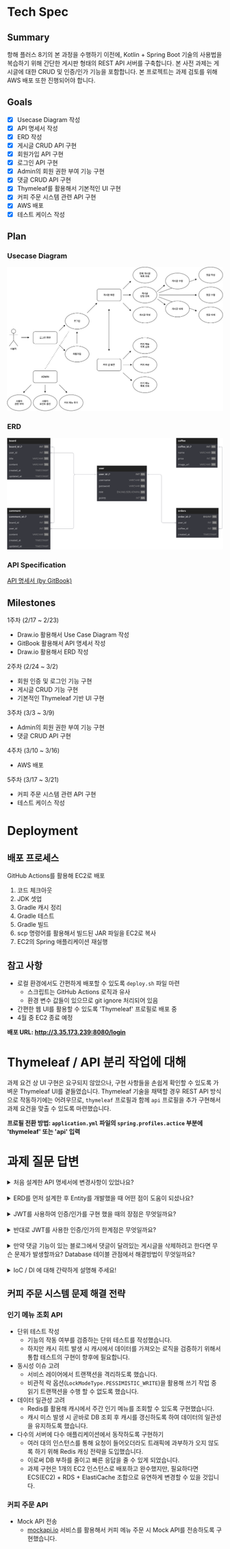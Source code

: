 # Tech Spec

## Summary

항해 플러스 8기의 본 과정을 수행하기 이전에, Kotlin + Spring Boot 기술의 사용법을 복습하기 위해 간단한 게시판 형태의 REST API 서버를 구축합니다. 본 사전 과제는 게시글에 대한 CRUD 및 인증/인가 기능을 포함합니다. 본 프로젝트는 과제 검토를 위해 AWS 배포 또한 진행되어야 합니다.

## Goals

- [x] Usecase Diagram 작성
- [x] API 명세서 작성
- [x] ERD 작성
- [x] 게시글 CRUD API 구현
- [x] 회원가입 API 구현
- [x] 로그인 API 구현
- [x] Admin의 회원 권한 부여 기능 구현
- [x] 댓글 CRUD API 구현
- [x] Thymeleaf를 활용해서 기본적인 UI 구현
- [x] 커피 주문 시스템 관련 API 구현
- [x] AWS 배포
- [x] 테스트 케이스 작성

## Plan

### Usecase Diagram

<img src="docs/usecase.drawio.svg">

### ERD

<img src="docs/erd.dbdiagramio.svg">

### API Specification

<a href="https://nmin1124.gitbook.io/pre-voyage" target="_blank">API 명세서 (by GitBook)</a>

## Milestones

1주차 (2/17 ~ 2/23)

- Draw.io 활용해서 Use Case Diagram 작성
- GitBook 활용해서 API 명세서 작성
- Draw.io 활용해서 ERD 작성

2주차 (2/24 ~ 3/2)

- 회원 인증 및 로그인 기능 구현
- 게시글 CRUD 기능 구현
- 기본적인 Thymeleaf 기반 UI 구현

3주차 (3/3 ~ 3/9)

- Admin의 회원 권한 부여 기능 구현
- 댓글 CRUD API 구현

4주차 (3/10 ~ 3/16)

- AWS 배포

5주차 (3/17 ~ 3/21)

- 커피 주문 시스템 관련 API 구현
- 테스트 케이스 작성

# Deployment

## 배포 프로세스

GitHub Actions를 활용해 EC2로 배포

1. 코드 체크아웃
2. JDK 셋업
3. Gradle 캐시 정리
4. Gradle 테스트
5. Gradle 빌드
6. scp 명령어를 활용해서 빌드된 JAR 파일을 EC2로 복사
7. EC2의 Spring 애플리케이션 재실행

## 참고 사항

- 로컬 환경에서도 간편하게 배포할 수 있도록 `deploy.sh` 파일 마련
  - 스크립트는 GitHub Actions 로직과 유사
  - 환경 변수 값들이 있으므로 git ignore 처리되어 있음
- 간편한 웹 UI를 활용할 수 있도록 'Thymeleaf' 프로필로 배포 중
- 4월 중 EC2 종료 예정

**배포 URL: http://3.35.173.239:8080/login**

# Thymeleaf / API 분리 작업에 대해

과제 요건 상 UI 구현은 요구되지 않았으나,
구현 사항들을 손쉽게 확인할 수 있도록 가벼운 Thymeleaf UI를 곁들였습니다.
Thymeleaf 기술을 채택할 경우 REST API 방식으로 작동하기에는 어려우므로,
`thymeleaf` 프로필과 함께 `api` 프로필을 추가 구현해서 과제 요건을 맞출 수 있도록 마련했습니다.

**프로필 전환 방법: `application.yml` 파일의 `spring.profiles.actice` 부분에 'thymeleaf' 또는 'api' 입력**

# 과제 질문 답변

<details>
	<summary>처음 설계한 API 명세서에 변경사항이 있었나요?</summary>
	<div markdown="1">
		공통 에러 메시지를 구현하거나, 공통 응답 객체를 정의할 때 자잘하게 변경된 부분들이 있었습니다.
		그런데 API 명세서를 미리 적어두었기에 오히려 API를 빠르고 마음 편하게 개발했다는 느낌이 듭니다.
	</div>
</details>

<br/>

<details>
	<summary>ERD를 먼저 설계한 후 Entity를 개발했을 때 어떤 점이 도움이 되셨나요?</summary>
	<div markdown="1">
		관계도가 명확하게 그려져 있으니 헷갈리거나 실수할 일 없이 빠르게 Entity를 개발할 수 있었습니다.
	</div>
</details>

<br/>

<details>
	<summary>JWT를 사용하여 인증/인가를 구현 했을 때의 장점은 무엇일까요?</summary>
	<div markdown="1">
		JWT는 대중적으로 많이 활용되는 기술이므로 각 언어별 구현 방안들을 손쉽게 찾아볼 수 있고,
		이에 따라 간편하고 신속하게 인증/인가 기능을 구현할 수 있습니다.
	</div>
</details>

<br/>

<details>
	<summary>반대로 JWT를 사용한 인증/인가의 한계점은 무엇일까요?</summary>
	<div markdown="1">
		JWT는 stateless로 별도의 저장소 없이도 용이하게 활용할 수 있다는 장점도 있지만,
		토큰이 탈취당할 경우 디코딩이 쉽기 때문에 민감한 정보가 유출될 수 있다는 단점이 있습니다.
		그러므로 세션, 쿠키, 캐시 등 다양한 인증 정보 저장 방식들에 대해서도 잘 알아두고 구현 방안을 마련해두는 것이 좋습니다.
	</div>
</details>

<br/>

<details>
	<summary>만약 댓글 기능이 있는 블로그에서 댓글이 달려있는 게시글을 삭제하려고 한다면 무슨 문제가 발생할까요? Database 테이블 관점에서 해결방법이 무엇일까요?</summary>
	<div markdown="1">
		부모 엔티티와 자식 엔티티 간의 Cascade를 적절하게 설정해두는 것이 중요합니다. 제 과제 구현 사항에서는 게시글이라는 부모 엔티티에 속한 댓글이라는 자식 엔티티는 모두 삭제되도록 구현했습니다.
		일반적인 일대다의 관계이기 때문에 이렇게 구현했지만,
		만약 다대다의 관계라면 부모 엔티티를 삭제할 때 관계성만 제거하는 식으로 신중하게 영속성을 관리해야 합니다.
	</div>
</details>

<br/>

<details>
	<summary>IoC / DI 에 대해 간략하게 설명해 주세요!</summary>
	<div markdown="1">
		Inversion of Control은 개발자가 비즈니스 로직 구현에 집중할 수 있도록
		프레임워크가 프로그램의 제어권을 가진다는 개념입니다.
		프로그램이 필요한 시점에 직접 객체들을 가져오기 때문에 '역전의 제어'라고 하는 것입니다.<br>
		Dependency Injection은 말그대로 의존관계를 주입하는 것입니다.
		Spring의 경우 컨테이너에서 Bean을 통해 객체들을 관리하고, 필요할 때마다 해당 객체들을 주입해 줍니다.
		이런 과정을 통해 객체의 재사용성을 높이고, 객체 간 의존성을 줄여줍니다.
	</div>
</details>

## 커피 주문 시스템 문제 해결 전략

### 인기 메뉴 조회 API

- 단위 테스트 작성
  - 기능의 작동 여부를 검증하는 단위 테스트를 작성했습니다.
  - 하지만 캐시 히트 발생 시 캐시에서 데이터를 가져오는 로직을 검증하기 위해서 통합 테스트의 구현이 향후에 필요합니다.
- 동시성 이슈 고려
  - 서비스 레이어에서 트랜잭션을 격리하도록 했습니다.
  - 비관적 락 옵션(`LockModeType.PESSIMISTIC_WRITE`)을 활용해 쓰기 작업 중 읽기 트랜잭션을 수행 할 수 없도록 했습니다.
- 데이터 일관성 고려
  - Redis를 활용해 캐시에서 주간 인기 메뉴를 조회할 수 있도록 구현했습니다.
  - 캐시 미스 발생 시 곧바로 DB 조회 후 캐시를 갱신하도록 하여 데이터의 일관성을 유지하도록 했습니다.
- 다수의 서버에 다수 애플리케이션에서 동작하도록 구현하기
  - 여러 대의 인스턴스를 통해 요청이 들어오더라도 트래픽에 과부하가 오지 않도록 하기 위해 Redis 캐싱 전략을 도입했습니다.
  - 이로써 DB 부하를 줄이고 빠른 응답을 줄 수 있게 되었습니다.
  - 과제 구현은 1개의 EC2 인스턴스로 배포하고 완수했지만, 필요하다면 ECS(EC2) + RDS + ElastiCache 조합으로 유연하게 변경할 수 있을 것입니다.

### 커피 주문 API

- Mock API 전송
	- [mockapi.io](https://mockapi.io/) 서비스를 활용해서 커피 메뉴 주문 시 Mock API를 전송하도록 구현했습니다.

